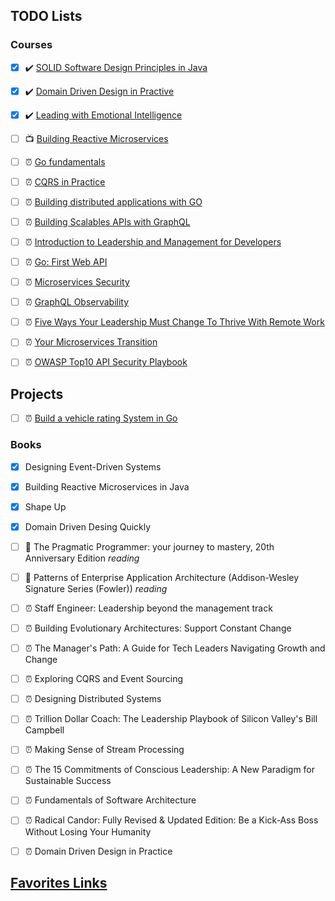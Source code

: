 ## TODO Lists

### Courses 

- [X] ✔️ [SOLID Software Design Principles in Java](https://app.pluralsight.com/achievements/share/fc2b9d85-2a37-4f18-8371-5ca104590cec)
- [X] ✔️ [Domain Driven Design in Practive](https://app.pluralsight.com/achievements/share/4bcd5cf1-759f-4876-8b90-aa4247f482e5) 
- [X] ✔️ [Leading with Emotional Intelligence](https://app.pluralsight.com/achievements/share/f839bd34-3d8f-4671-bdd8-09d082cd7436)
- [ ] 📺 [Building Reactive Microservices](https://app.pluralsight.com/library/courses/building-reactive-microservices/table-of-contents)
- [ ] ⏰ [Go fundamentals](https://app.pluralsight.com/library/courses/go-fundamentals/table-of-contents)
- [ ] ⏰ [CQRS in Practice](https://app.pluralsight.com/library/courses/cqrs-in-practice/table-of-contents)
- [ ] ⏰ [Building distributed applications with GO](https://app.pluralsight.com/library/courses/building-distributed-applications-go/table-of-contents)
- [ ] ⏰ [Building Scalables APIs with GraphQL](https://app.pluralsight.com/library/courses/graphql-scalable-apis/table-of-contents)
- [ ] ⏰ [Introduction to Leadership and Management for Developers](https://app.pluralsight.com/library/courses/introduction-leadership-management-developers/table-of-contents)
- [ ] ⏰ [Go: First Web API](https://app.pluralsight.com/library/courses/go-first-web-api/table-of-contents)
- [ ] ⏰ [Microservices Security](https://app.pluralsight.com/library/courses/microservices-security-fundamentals/table-of-contents)
- [ ] ⏰ [GraphQL Observability](https://app.pluralsight.com/library/courses/js-friends-session-07/table-of-contents)
- [ ] ⏰ [Five Ways Your Leadership Must Change To Thrive With Remote Work](https://app.pluralsight.com/library/courses/covid-19-leadership-change-remote-work/table-of-contents)
- [ ] ⏰ [Your Microservices Transition](https://app.pluralsight.com/library/courses/your-microservices-transition/table-of-contents)
- [ ] ⏰ [OWASP Top10 API Security Playbook](https://app.pluralsight.com/library/courses/owasp-top-ten-api-security-playbook/table-of-contents)


## Projects
- [ ] ⏰ [Build a vehicle rating System in Go](https://app.pluralsight.com/projects/build-vehicle-rating-system-in-go)

### Books
 - [X] Designing Event-Driven Systems
 - [X] Building Reactive Microservices in Java
 - [X] Shape Up
 - [X] Domain Driven Desing Quickly
 - [ ] 📖 The Pragmatic Programmer: your journey to mastery, 20th Anniversary Edition _reading_
 - [ ] 📖 Patterns of Enterprise Application Architecture (Addison-Wesley Signature Series (Fowler)) _reading_
 - [ ] ⏰ Staff Engineer: Leadership beyond the management track
 - [ ] ⏰ Building Evolutionary Architectures: Support Constant Change
 - [ ] ⏰ The Manager's Path: A Guide for Tech Leaders Navigating Growth and Change
 - [ ] ⏰ Exploring CQRS and Event Sourcing
 - [ ] ⏰ Designing Distributed Systems
 - [ ] ⏰ Trillion Dollar Coach: The Leadership Playbook of Silicon Valley's Bill Campbell 
 - [ ] ⏰ Making Sense of Stream Processing
 - [ ] ⏰ The 15 Commitments of Conscious Leadership: A New Paradigm for Sustainable Success
 - [ ] ⏰ Fundamentals of Software Architecture
 - [ ] ⏰ Radical Candor: Fully Revised & Updated Edition: Be a Kick-Ass Boss Without Losing Your Humanity 
 - [ ] ⏰ Domain Driven Design in Practice
 
 
 
 
 
 
 
 
 
 


## [Favorites Links](./FAVORITES.MD)
 
